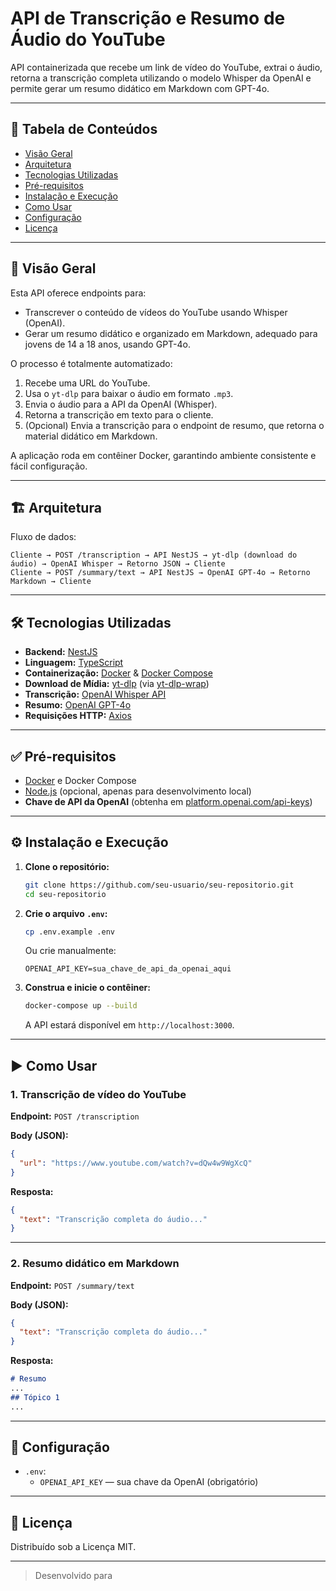 # API de Transcrição e Resumo de Áudio do YouTube

API containerizada que recebe um link de vídeo do YouTube, extrai o áudio, retorna a transcrição completa utilizando o modelo Whisper da OpenAI e permite gerar um resumo didático em Markdown com GPT-4o.

---

## 📜 Tabela de Conteúdos

- [Visão Geral](#visão-geral)
- [Arquitetura](#arquitetura)
- [Tecnologias Utilizadas](#tecnologias-utilizadas)
- [Pré-requisitos](#pré-requisitos)
- [Instalação e Execução](#instalação-e-execução)
- [Como Usar](#como-usar)
- [Configuração](#configuração)
- [Licença](#licença)

---

## 🎯 Visão Geral

Esta API oferece endpoints para:
- Transcrever o conteúdo de vídeos do YouTube usando Whisper (OpenAI).
- Gerar um resumo didático e organizado em Markdown, adequado para jovens de 14 a 18 anos, usando GPT-4o.

O processo é totalmente automatizado:
1. Recebe uma URL do YouTube.
2. Usa o `yt-dlp` para baixar o áudio em formato `.mp3`.
3. Envia o áudio para a API da OpenAI (Whisper).
4. Retorna a transcrição em texto para o cliente.
5. (Opcional) Envia a transcrição para o endpoint de resumo, que retorna o material didático em Markdown.

A aplicação roda em contêiner Docker, garantindo ambiente consistente e fácil configuração.

---

## 🏗️ Arquitetura

Fluxo de dados:

```
Cliente → POST /transcription → API NestJS → yt-dlp (download do áudio) → OpenAI Whisper → Retorno JSON → Cliente
Cliente → POST /summary/text → API NestJS → OpenAI GPT-4o → Retorno Markdown → Cliente
```

---

## 🛠️ Tecnologias Utilizadas

- **Backend:** [NestJS](https://nestjs.com/)
- **Linguagem:** [TypeScript](https://www.typescriptlang.org/)
- **Containerização:** [Docker](https://www.docker.com/) & [Docker Compose](https://docs.docker.com/compose/)
- **Download de Mídia:** [yt-dlp](https://github.com/yt-dlp/yt-dlp) (via [yt-dlp-wrap](https://www.npmjs.com/package/yt-dlp-wrap))
- **Transcrição:** [OpenAI Whisper API](https://platform.openai.com/docs/guides/speech-to-text)
- **Resumo:** [OpenAI GPT-4o](https://platform.openai.com/docs/models/gpt-4o)
- **Requisições HTTP:** [Axios](https://axios-http.com/)

---

## ✅ Pré-requisitos

- [Docker](https://www.docker.com/get-started/) e Docker Compose
- [Node.js](https://nodejs.org/en/) (opcional, apenas para desenvolvimento local)
- **Chave de API da OpenAI** (obtenha em [platform.openai.com/api-keys](https://platform.openai.com/api-keys))

---

## ⚙️ Instalação e Execução

1. **Clone o repositório:**
   ```bash
   git clone https://github.com/seu-usuario/seu-repositorio.git
   cd seu-repositorio
   ```

2. **Crie o arquivo `.env`:**
   ```bash
   cp .env.example .env
   ```
   Ou crie manualmente:
   ```
   OPENAI_API_KEY=sua_chave_de_api_da_openai_aqui
   ```

3. **Construa e inicie o contêiner:**
   ```bash
   docker-compose up --build
   ```
   A API estará disponível em `http://localhost:3000`.

---

## ▶️ Como Usar

### 1. Transcrição de vídeo do YouTube

**Endpoint:** `POST /transcription`

**Body (JSON):**
```json
{
  "url": "https://www.youtube.com/watch?v=dQw4w9WgXcQ"
}
```

**Resposta:**
```json
{
  "text": "Transcrição completa do áudio..."
}
```

---

### 2. Resumo didático em Markdown

**Endpoint:** `POST /summary/text`

**Body (JSON):**
```json
{
  "text": "Transcrição completa do áudio..."
}
```

**Resposta:**
```markdown
# Resumo
...
## Tópico 1
...
```

---

## 🔧 Configuração

- `.env`:  
  - `OPENAI_API_KEY` — sua chave da OpenAI (obrigatório)

---

## 📄 Licença

Distribuído sob a Licença MIT.

---

> Desenvolvido para